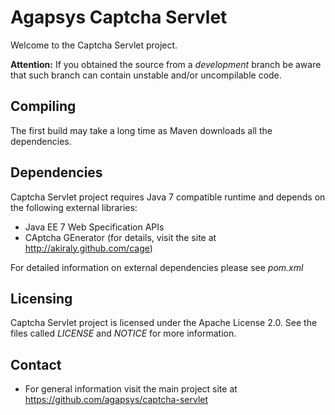 # Agapsys Captcha Servlet

Welcome to the Captcha Servlet project.

**Attention:** If you obtained the source from a *development* branch be aware that such branch can contain unstable and/or uncompilable code.

## Compiling

The first build may take a long time as Maven downloads all the dependencies.

## Dependencies

Captcha Servlet project requires Java 7 compatible runtime and depends on the following external libraries:

* Java EE 7 Web Specification APIs
* CAptcha GEnerator (for details, visit the site at http://akiraly.github.com/cage)

For detailed information on external dependencies please see *pom.xml*

## Licensing

Captcha Servlet project is licensed under the Apache License 2.0. See the files called *LICENSE* and *NOTICE* for more information.

## Contact

* For general information visit the main project site at https://github.com/agapsys/captcha-servlet
